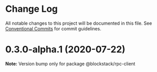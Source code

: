 # Change Log

All notable changes to this project will be documented in this file.
See [Conventional Commits](https://conventionalcommits.org) for commit guidelines.

# 0.3.0-alpha.1 (2020-07-22)

**Note:** Version bump only for package @blockstack/rpc-client

